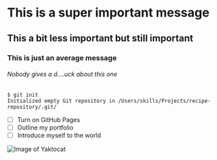 # This is a super important message
## This a bit less important but still important
### This is just an average message
###### Nobody gives a d....uck about this one

```
$ git init
Initialized empty Git repository in /Users/skills/Projects/recipe-repository/.git/
```

- [ ] Turn on GitHub Pages
- [ ] Outline my portfolio
- [ ] Introduce myself to the world

![Image of Yaktocat](https://octodex.github.com/images/yaktocat.png)
